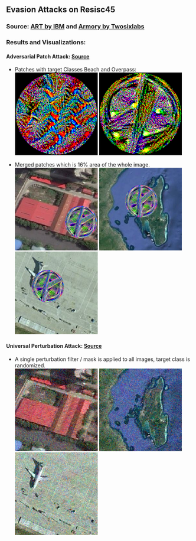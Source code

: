 ## Evasion Attacks on Resisc45
### Source: [ART by IBM](https://github.com/IBM/adversarial-robustness-toolbox) and [Armory by Twosixlabs](https://github.com/twosixlabs/armory/)


### Results and Visualizations: 
#### Adversarial Patch Attack: [Source](https://arxiv.org/abs/1712.09665)
- Patches with target Classes Beach and Overpass: <br />
   ![Beach](repo_samples/beach.png) ![Overpass](repo_samples/overpass.png) 

- Merged patches which is 16% area of the whole image. <br />
   ![](repo_samples/p3.png) ![](repo_samples/p2.png) ![](repo_samples/p1.png)


#### Universal Perturbation Attack: [Source](https://arxiv.org/abs/1610.08401) 
- A single perturbation filter / mask is applied to all images, target class is randomized. <br />
   ![](repo_samples/u3.png) ![](repo_samples/u2.png) ![](repo_samples/u1.png)
